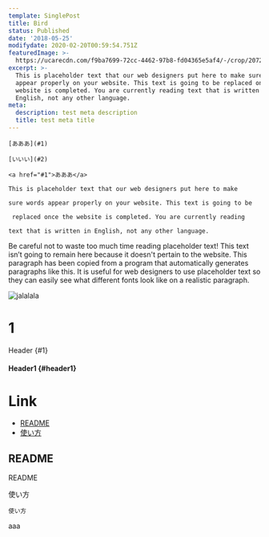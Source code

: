 ```yaml
---
template: SinglePost
title: Bird
status: Published
date: '2018-05-25'
modifydate: 2020-02-20T00:59:54.751Z
featuredImage: >-
  https://ucarecdn.com/f9ba7699-72cc-4462-97b8-fd04365e5af4/-/crop/2072x1768/0,0/-/preview/
excerpt: >-
  This is placeholder text that our web designers put here to make sure words
  appear properly on your website. This text is going to be replaced once the
  website is completed. You are currently reading text that is written in
  English, not any other language.
meta:
  description: test meta description
  title: test meta title
---
```

```
[あああ](#1)

[いいい](#2)

<a href="#1">あああ</a>
```

```
This is placeholder text that our web designers put here to make

sure words appear properly on your website. This text is going to be

 replaced once the website is completed. You are currently reading 

text that is written in English, not any other language.
```

Be careful not to waste too much time reading placeholder text! This text isn’t going to remain here because it doesn't pertain to the website. This paragraph has been copied from a program that automatically generates paragraphs like this. It is useful for web designers to use placeholder text so they can easily see what different fonts look like on a realistic paragraph.

![jalalala](https://ucarecdn.com/59d8de4a-77f1-436d-b471-7f2df760ec6e/ "stest")

# 1

Header  {#1}

#### Header1  {#header1}

# Link

* [README](#README)
* [使い方](#使い方)

## README

README

使い方

`使い方`

<p id="1">aaa</p>
